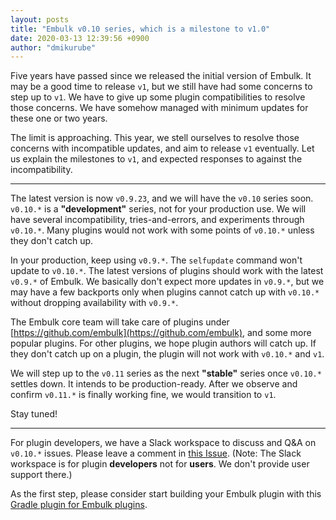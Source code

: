 ```yaml
---
layout: posts
title: "Embulk v0.10 series, which is a milestone to v1.0"
date: 2020-03-13 12:39:56 +0900
author: "dmikurube"
---
```


Five years have passed since we released the initial version of Embulk. It may be a good time to release `v1`, but we still have had some concerns to step up to `v1`. We have to give up some plugin compatibilities to resolve those concerns. We have somehow managed with minimum updates for these one or two years.

The limit is approaching. This year, we stell ourselves to resolve those concerns with incompatible updates, and aim to release `v1` eventually. Let us explain the milestones to `v1`, and expected responses to against the incompatibility.

---

The latest version is now `v0.9.23`, and we will have the `v0.10` series soon. `v0.10.*` is a **"development"** series, not for your production use. We will have several incompatibility, tries-and-errors, and experiments through `v0.10.*`. Many plugins would not work with some points of `v0.10.*` unless they don't catch up.

In your production, keep using `v0.9.*`. The `selfupdate` command won't update to `v0.10.*`. The latest versions of plugins should work with the latest `v0.9.*` of Embulk. We basically don't expect more updates in `v0.9.*`, but we may have a few backports only when plugins cannot catch up with `v0.10.*` without dropping availability with `v0.9.*`.

The Embulk core team will take care of plugins under [https://github.com/embulk](https://github.com/embulk), and some more popular plugins. For other plugins, we hope plugin authors will catch up. If they don't catch up on a plugin, the plugin will not work with `v0.10.*` and `v1`.

We will step up to the `v0.11` series as the next **"stable"** series once `v0.10.*` settles down. It intends to be production-ready. After we observe and confirm `v0.11.*` is finally working fine, we would transition to `v1`.

Stay tuned!

---

For plugin developers, we have a Slack workspace to discuss and Q&A on `v0.10.*` issues. Please leave a comment in [this Issue](https://github.com/embulk/embulk/issues/1222). (Note: The Slack workspace is for plugin **developers** not for **users**. We don't provide user support there.)

As the first step, please consider start building your Embulk plugin with this [Gradle plugin for Embulk plugins](https://github.com/embulk/gradle-embulk-plugins).
